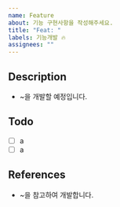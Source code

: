 ```yaml
---
name: Feature
about: 기능 구현사항을 작성해주세요.
title: "Feat: "
labels: 기능개발 🔥
assignees: ""
---
```


## Description

- ~을 개발할 예정입니다.

## Todo

- [ ] a
- [ ] a

## References

- ~을 참고하여 개발합니다.
